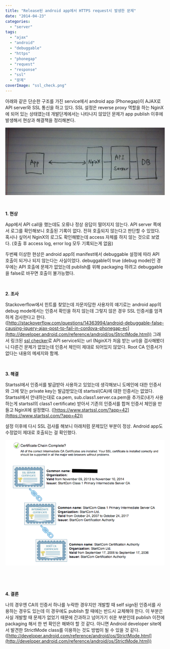 ```yaml
---
title: "Release된 android app에서 HTTPS request시 발생한 문제"
date: "2014-04-23"
categories: 
  - "server"
tags: 
  - "ajax"
  - "android"
  - "debuggable"
  - "https"
  - "phonegap"
  - "request"
  - "response"
  - "ssl"
  - "문제"
coverImage: "ssl_check.png"
---
```


아래와 같은 단순한 구조를 가진 service에서 android app (Phonegap)이 AJAX로 API server와 SSL 통신을 하고 있다. SSL 설정은 reverse proxy 역할을 하는 NginX에 되어 있는 상태였는데 개발단계에서는 나타나지 않았던 문제가 app publish 이후에 발생해서 현상과 해결책을 정리해본다.

[![android_ssl](images/android_ssl.jpg)](https://blurblah.net/wp-content/uploads/2014/04/android_ssl.jpg)

 

**1\. 현상**

App에서 API call을 했는데도 오류나 정상 응답이 떨어지지 않는다. API server 쪽에서 로그를 확인해보니 호출된 기록이 없다. 전혀 호출되지 않는다고 판단할 수 있었다. 혹시나 싶어서 NginX의 로그도 확인해봤는데 access 자체를 하지 않는 것으로 보였다. (호출 후 access log, error log 모두 기록되는게 없음)

두번째 이상한 현상은 android app의 manifest에서 debuggable 설정에 따라 API 호출이 되거나 되지 않는다는 사실이었다. debuggable이 true (debug mode)인 경우에는 API 호출에 문제가 없었는데 publish를 위해 packaging 하려고 debuggable을 false로 바꾸면 호출이 불가능했다.

 

**2\. 조사**

Stackoverflow에서 힌트를 찾았는데 자문자답한 사용자의 얘기로는 android app의 debug mode에서는 인증서 확인을 하지 않는데 그렇지 않은 경우 SSL 인증서를 엄격하게 검사한다고 한다. ([http://stackoverflow.com/questions/14363994/android-debuggable-false-causing-jquery-ajax-post-to-fail-in-cordova-phonegap-ec](http://developer.android.com/reference/android/os/StrictMode.html)) 그래서 링크된 [ssl checker](https://www.geocerts.com/ssl_checker)로 API service되는 url (NginX가 처음 받는 url)을 검사해봤더니 다른건 문제가 없었는데 인증서 체인이 제대로 되어있지 않았다. Root CA 인증서가 없다는 내용의 메세지와 함께.

 

**3\. 해결**

Startssl에서 인증서를 발급받아 사용하고 있었는데 생각해보니 도메인에 대한 인증서와 그에 맞는 private key는 발급받았는데 startssl(CA)에 대한 인증서는 없었다. Startssl에서 안내하는대로 ca.pem, sub.class1.server.ca.pem을 추가로(내가 사용하는게 startssl의 class1 certificate) 받아서 기존의 인증서를 합쳐 인증서 체인을 만들고 NginX에 설정했다. ([https://www.startssl.com/?app=42](https://www.startssl.com/?app=42))

설정 이후에 다시 SSL 검사를 해보니 아래처럼 문제있던 부분이 정상. Android app도 수정없이 제대로 호출되는 걸 확인했다.

[![ssl_check](images/ssl_check.png)](https://blurblah.net/wp-content/uploads/2014/04/ssl_check.png)

 

 

**4\. 결론**

나의 경우엔 CA의 인증서 하나를 누락한 경우지만 개발할 때 self sign된 인증서를 사용하는 경우도 있는데 이 경우에도 publish 할 때에는 반드시 교체해야 한다. 이 부분은 사실 개발할 때 문제가 없었기 때문에 간과하고 넘어가기 쉬운 부분인데 publish 이전에 packaging 해서 한 번 확인은 해봐야 할 것 같다. 아니면 Android developer site에서 발견한 StrictMode class를 이용하는 것도 방법이 될 수 있을 것 같다. ([http://developer.android.com/reference/android/os/StrictMode.html](http://developer.android.com/reference/android/os/StrictMode.html))
